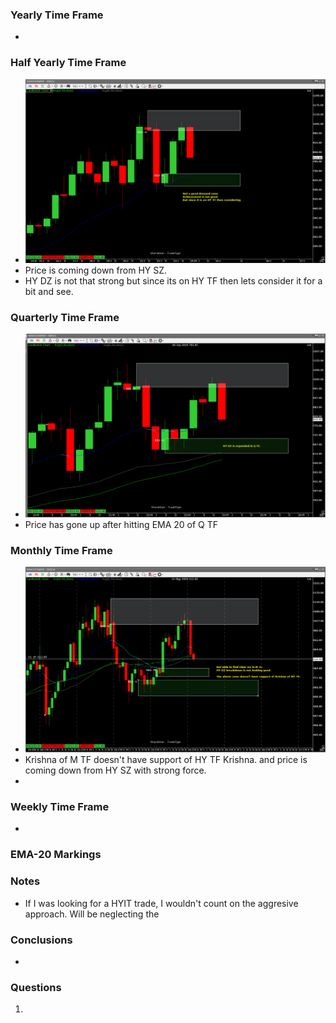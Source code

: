 

### Yearly Time Frame
- 
### Half Yearly Time Frame
- ![](_attachments/Pasted%20image%2020240310161829.png)
- Price is coming down from HY SZ.
- HY DZ is not that strong but since its on HY TF then lets consider it for a bit and see.
### Quarterly Time Frame
- ![](_attachments/Pasted%20image%2020240310163558.png)
- Price has gone up after hitting EMA 20 of Q TF
### Monthly Time Frame
- ![](_attachments/Pasted%20image%2020240310163924.png)
- Krishna of M TF doesn't have support of HY TF Krishna. and price is coming down from HY SZ with strong force.
- 
### Weekly Time Frame
- 
### EMA-20 Markings

### Notes
- If I was looking for a HYIT trade, I wouldn't count on the aggresive approach. Will be neglecting the 
### **Conclusions**
- 
### **Questions**
1. 
